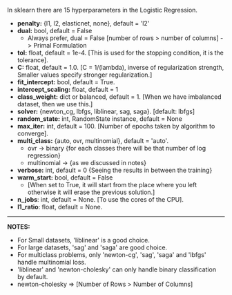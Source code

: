 In sklearn there are 15 hyperparameters in the Logistic Regression.
* **penalty:** {l1, l2, elasticnet, none}, default = 'l2'
* **dual:** bool, default = False
    - Always prefer, dual = False [number of rows > number of columns] -> Primal Formulation
* **tol:** float, default = 1e-4. [This is used for the stopping condition, it is the tolerance].
* **C:** float, default = 1.0. [C = 1/(lambda), inverse of regularization strength, Smaller values specify stronger regularization.]
* **fit_intercept:** bool, default = True.
* **intercept_scaling:** float, default = 1
* **class_weight:** dict or balanced, default = 1. [When we have imbalanced dataset, then we use this.]
* **solver:** {newton_cg, lbfgs, liblinear, sag, saga}. [default: lbfgs]
* **random_state:** int, RandomState instance, default = None
* **max_iter:** int, default = 100. [Number of epochs taken by algorithm to converge].
* **multi_class:** {auto, ovr, multinomial}, default = 'auto'.
    * ovr -> binary {for each classes there will be that number of log regression}
    * multinomial -> {as we discussed in notes}
* **verbose:** int, default = 0 {Seeing the results in between the training}
* **warm_start:** bool, default = False
    * [When set to True, it will start from the place where you left otherwise it will erase the previous solution.]
* **n_jobs**: int, default = None. [To use the cores of the CPU].
* **l1_ratio**: float, default = None.

*******

**NOTES:**
- For Small datasets, 'liblinear' is a good choice.
- For large datasets, 'sag' and 'saga' are good choice.
- For multiclass problems, only 'newton-cg', 'sag', 'saga' and 'lbfgs' handle multinomial loss.
- 'liblinear' and 'newton-cholesky' can only handle binary classification by default.
- newton-cholesky => [Number of Rows > Number of Columns]
